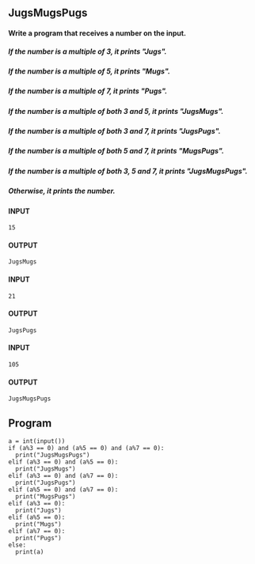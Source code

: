 ## JugsMugsPugs 
#### Write a program that receives a number on the input.
##### If the number is a multiple of 3, it prints "Jugs". 
##### If the number is a multiple of 5, it prints "Mugs".
##### If the number is a multiple of 7, it prints "Pugs".

##### If the number is a multiple of both 3 and 5, it prints "JugsMugs".
##### If the number is a multiple of both 3 and 7, it prints "JugsPugs".
##### If the number is a multiple of both 5 and 7, it prints "MugsPugs".
##### If the number is a multiple of both 3, 5 and 7, it prints "JugsMugsPugs".

##### Otherwise, it prints the number.


#### INPUT 
```
15
```
#### OUTPUT
```
JugsMugs
```
#### INPUT 
```
21
```
#### OUTPUT
```
JugsPugs
```
#### INPUT 
```
105
```
#### OUTPUT 
```
JugsMugsPugs
```
## Program
```
a = int(input())
if (a%3 == 0) and (a%5 == 0) and (a%7 == 0):
  print("JugsMugsPugs")
elif (a%3 == 0) and (a%5 == 0):
  print("JugsMugs")
elif (a%3 == 0) and (a%7 == 0):
  print("JugsPugs")
elif (a%5 == 0) and (a%7 == 0):
  print("MugsPugs")
elif (a%3 == 0):
  print("Jugs")
elif (a%5 == 0):
  print("Mugs")
elif (a%7 == 0):
  print("Pugs")
else:
  print(a)
```
